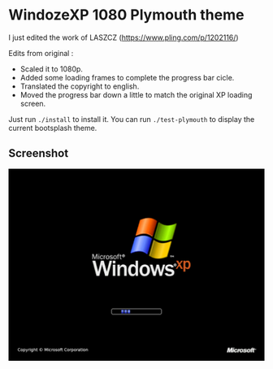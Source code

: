 # WindozeXP 1080 Plymouth theme

I just edited the work of LASZCZ (https://www.pling.com/p/1202116/)

Edits from original :
- Scaled it to 1080p.
- Added some loading frames to complete the progress bar cicle.
- Translated the copyright to english.
- Moved the progress bar down a little to match the original XP loading screen.

Just run `./install` to install it.
You can run `./test-plymouth` to display the current bootsplash theme.


## Screenshot

![Screenshot](./screenshot.png "Screenshot")
